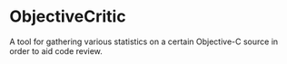 ObjectiveCritic
===============

A tool for gathering various statistics on a certain Objective-C source in order to aid code review. 
